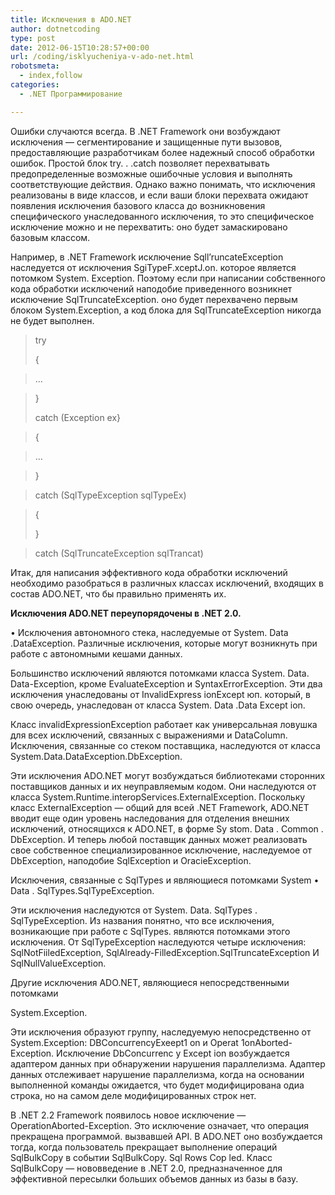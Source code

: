 ```yaml
---
title: Исключения в ADO.NET
author: dotnetcoding
type: post
date: 2012-06-15T10:28:57+00:00
url: /coding/isklyucheniya-v-ado-net.html
robotsmeta:
  - index,follow
categories:
  - .NET Программирование

---
```

Ошибки случаются всегда. В .NET Framework они возбуждают исключения — сегментирование и защищенные пути вызовов, предоставляющие разработчикам более надежный способ обработки ошибок.<!--more--> Простой блок try. . .catch позволяет перехватывать предопределенные возможные ошибочные условия и выполнять соответствующие действия. Однако важно понимать, что исключения реализованы в виде классов, и если ваши блоки перехвата ожидают появления исключения базового класса до возникновения специфического унаследованного исключения, то это специфическое исключение можно и не перехватить: оно будет замаскировано базовым классом.

Например, в .NET Framework исключение Sqll&#8217;runcateException наследуется от исключения SgiTypeF.xceptJ.on. которое является потомком System. Exception. Поэтому если при написании собственного кода обработки исключений наподобие приведенного возникнет исключение SqlTruncateException. оно будет перехвачено первым блоком System.Exception, а код блока для SqlTruncateException никогда не будет выполнен.

> try
> 
> {
  
> &#8230;
  
> }
> 
> catch (Exception ex}
  
> {
  
> &#8230;
  
> }
  
> catch (SqlTypeException sqlTypeEx)
  
> {
> 
> }
  
> catch (SqlTruncateException sqlTrancat) 

Итак, для написания эффективного кода обработки исключений необходимо разобраться в различных классах исключений, входящих в состав ADO.NET, что бы правильно применять их. 

**Исключения ADO.NET переупорядочены в .NET 2.0.**

• Исключения автономного стека, наследуемые от System. Data .DataException. Различные исключения, которые могут возникнуть при работе с автономными кешами данных.
  
Большинство исключений являются потомками класса System. Data. Data-Exception, кроме EvaluateException и SyntaxErrorException. Эти два исключения унаследованы от InvalidExpress ionExcept юп. который, в свою очередь, унаследован от класса System. Data .Data Except ion.

Класс invalidExpressionException работает как универсальная ловушка для всех исключений, связанных с выражениями и DataColumn. Исключения, связанные со стеком поставщика, наследуются от класса System.Data.DataException.DbException.

Эти исключения ADO.NET могут возбуждаться библиотеками сторонних поставщиков данных и их неуправляемым кодом. Они наследуются от класса System.Runtime.interopServices.ExternalException. Поскольку класс ExternalException — общий для всей .NET Framework, ADO.NET вводит еще один уровень наследования для отделения внешних исключений, относящихся к ADO.NET, в форме Sy stom. Data . Common . DbException. И теперь любой поставщик данных может реализовать свое собственное специализированное исключение, наследуемое от DbException, наподобие SqlException и OracieException.

Исключения, связанные с SqlTypes и являющиеся потомками System • Data . SqlTypes.SqlTypeException.

Эти исключения наследуются от System. Data. SqlTypes . SqlTypeException. Из названия понятно, что все исключения, возникающие при работе с SqlTypes. являются потомками этого исключения. От SqlTypeException наследуются четыре исключения: SqlNotFiiledException, SqlAlready-FilledException.SqlTruncateException И SqlNullValueException. 

Другие исключения ADO.NET, являющиеся непосредственными потомками

System.Exception.

Эти исключения образуют группу, наследуемую непосредственно от System.Exception: DBConcurгencyExeept1 on и Operat 1onAborted-Exception. Исключение DbConcurrenc у Except ion возбуждается адаптером данных при обнаружении нарушения параллелизма. Адаптер данных отслеживает нарушение параллелизма, когда на основании выполненной команды ожидается, что будет модифицирована одиа строка, но на самом деле модифицированных строк нет. 

В .NET 2.2 Framework появилось новое исключение — OperationAborted-Exception. Это исключение означает, что операция прекращена программой. вызвавшей API. В ADO.NET оно возбуждается тогда, когда пользователь прекращает выполнение операций SqlBulkCopy в событии SqlBulkCopy. Sql Rows Сор led. Класс SqlBulkCopy — нововведение в .NET 2.0, предназначенное для эффективной пересылки больших объемов данных из базы в базу.